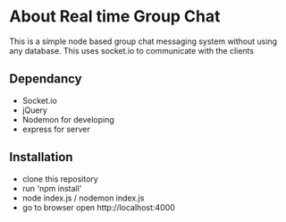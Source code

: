 # About Real time Group Chat 
This is a simple node based group chat messaging system without using any database. This uses socket.io to communicate with the clients 

## Dependancy 
- Socket.io 
- jQuery
- Nodemon for developing 
- express for server 

## Installation 
- clone this repository 
- run 'npm install'
- node index.js / nodemon index.js
-  go to browser open http://localhost:4000


